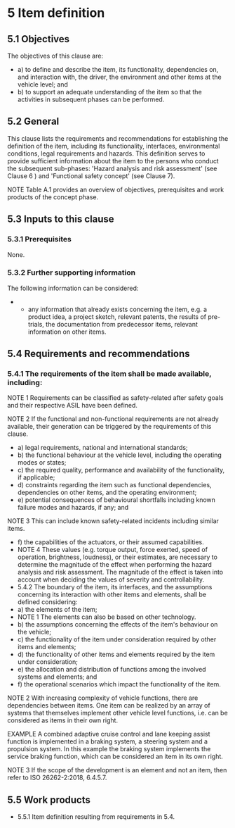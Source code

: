 # 5 Item definition

## 5.1 Objectives

The objectives of this clause are:

- a) to define and describe the item, its functionality, dependencies on, and interaction with, the driver, the environment and other items at the vehicle level; and
- b) to support an adequate understanding of the item so that the activities in subsequent phases can be performed.

## 5.2 General

This clause lists  the  requirements  and  recommendations for establishing the definition of the item, including  its  functionality,  interfaces,  environmental  conditions,  legal  requirements  and  hazards. This definition serves to provide sufficient information about the item to the persons who conduct the subsequent sub-phases: 'Hazard analysis and risk assessment' (see Clause 6 ) and 'Functional safety concept' (see Clause 7).

NOTE Table A.1 provides an overview of objectives, prerequisites and work products of the concept phase.

## 5.3 Inputs to this clause

### 5.3.1 Prerequisites

None.

### 5.3.2 Further supporting information

The following information can be considered:

- -  any information that already exists concerning the item, e.g. a product idea, a project sketch, relevant patents, the results of pre-trials, the documentation from predecessor items, relevant information on other items.

## 5.4 Requirements and recommendations

### 5.4.1 The requirements of the item shall be made available, including:

NOTE 1 Requirements can be classified as safety-related after safety goals and their respective ASIL have been defined.

NOTE 2 If the functional and non-functional requirements are not already available, their generation can be triggered by the requirements of this clause.

- a) legal requirements, national and international standards;
- b) the functional behaviour at the vehicle level, including the operating modes or states;
- c) the required quality, performance and availability of the functionality, if applicable;
- d) constraints regarding the item such as functional dependencies, dependencies on other items, and the operating environment;
- e) potential consequences of behavioural shortfalls including known failure modes and hazards, if any; and

NOTE 3 This can include known safety-related incidents including similar items.

- f) the capabilities of the actuators, or their assumed capabilities.
- NOTE 4 These values (e.g. torque output, force exerted, speed of operation, brightness, loudness), or their estimates, are necessary to determine the magnitude of the effect when performing the hazard analysis and risk assessment. The magnitude of the effect is taken into account when deciding the values of severity and controllability.
- 5.4.2 The boundary of the item, its interfaces, and the assumptions concerning its interaction with other items and elements, shall be defined considering:
- a) the elements of the item;
- NOTE 1 The elements can also be based on other technology.
- b) the assumptions concerning the effects of the item's behaviour on the vehicle;
- c) the functionality of the item under consideration required by other items and elements;
- d) the functionality of other items and elements required by the item under consideration;
- e) the allocation and distribution of functions among the involved systems and elements; and
- f) the operational scenarios which impact the functionality of the item.

NOTE 2 With increasing complexity of vehicle functions, there are dependencies between items. One item can be realized by an array of systems that themselves implement other vehicle level functions, i.e. can be considered as items in their own right.

EXAMPLE A combined adaptive cruise control and lane keeping assist function is implemented in a braking system, a steering system and a propulsion system. In this example the braking system implements the service braking function, which can be considered an item in its own right.

NOTE 3 If the scope of the development is an element and not an item, then refer to ISO 26262-2:2018, 6.4.5.7.

## 5.5 Work products

- 5.5.1 Item definition resulting from requirements in 5.4.